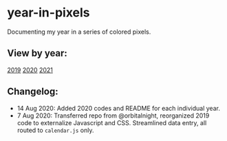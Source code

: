 # year-in-pixels
Documenting my year in a series of colored pixels.

## View by year:
[2019](http://beverleyy.github.io/year-in-pixels/2019)
[2020](http://beverleyy.github.io/year-in-pixels/2020)
[2021](http://beverleyy.github.io/year-in-pixels/2021)

## Changelog:

* 14 Aug 2020: Added 2020 codes and README for each individual year.
* 7 Aug 2020: Transferred repo from @orbitalnight, reorganized 2019 code to externalize Javascript and CSS. Streamlined data entry, all routed to `calendar.js` only.
